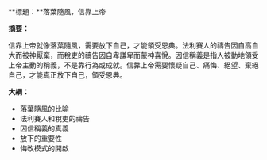 **標題：**落葉隨風，信靠上帝

**摘要：**

信靠上帝就像落葉隨風，需要放下自己，才能領受恩典。法利賽人的禱告因自高自大而被神厭棄，而稅吏的禱告因自卑謙卑而蒙神喜悅。因信稱義是指人被動地領受上帝主動的稱義，不是靠行為或成就。信靠上帝需要懷疑自己、痛悔、絕望、棄絕自己，才能真正放下自己，領受恩典。

**大綱：**

* 落葉隨風的比喻
* 法利賽人和稅吏的禱告
* 因信稱義的真義
* 放下的重要性
* 悔改模式的開啟